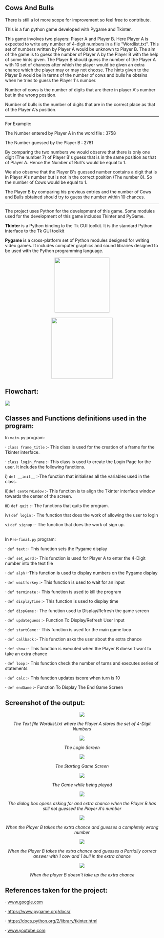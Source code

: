 
## **Cows And Bulls**

There is still a lot more scope for improvement so feel free to contribute.

This is a fun python game developed with Pygame and Tkinter.

This game involves two players: Player A and Player B. Here Player A is expected to write any number of 4-digit numbers in a file "Wordlist.txt". This set of numbers written by Player A would be unknown to Player B. The aim of the game is to guess the number of Player A by the Player B with the help of some hints given. The Player B should guess the number of the Player A with 10 set of chances  after which the player would be given an extra chance which the player may or may not choose. The hints given to the Player B would be in terms of the number of cows and bulls he obtains when he tries to guess the Player 1's number.

Number of cows is the number of digits that are there in player A's number but in the wrong position.

Number of bulls is the number of digits that are in the correct place as that of the Player A's position.
<hr>
For Example:

The Number entered by Player A in the word file :  3758

The Number guessed by the Player B  :  2781

By comparing the two numbers we would observe that there is only one digit (The number 7) of Player B's guess that is in the same position as that of Player A. Hence the Number of Bull's would be equal to 1.

We also observe that the Player B's guessed number contains a digit that is in Player A's number but is not in the correct position (The number 8). So the number of Cows would be equal to 1.

The Player B by comparing his previous entries and the number of Cows and Bulls obtained should try to guess the number within 10 chances.
<hr>
The project uses Python for the development of this game. Some modules used for the development of this game includes Tkinter and PyGame.

**Tkinter** is a Python binding to the Tk GUI toolkit. It is the standard Python interface to the Tk GUI toolkit

**Pygame** is a cross-platform set of Python modules designed for writing video games. It includes computer graphics and sound libraries designed to be used with the Python programming language.

<p align="center">
    <img src = "https://github.com/Abishek15592/Cows_and_Bulls_Game/blob/master/Images/Tkinter.png" width = 180>
    <br><br>
    <img src = "https://github.com/Abishek15592/Cows_and_Bulls_Game/blob/master/Images/Pygame.png" width = 200>
</p>


## **Flowchart**:

<img src = "https://github.com/Abishek15592/Cows_and_Bulls_Game/blob/master/Images/Flowchart.png">

## **Classes and Functions definitions used in the program:**

In `main.py` program:

· `class frame_title` :- This class is used for the creation of a frame for the Tkinter interface.

· `class login_frame` :- This class is used to create the Login Page for the user. It includes the following functions.

i) `def __init__`  :-The function that initialises all the variables used in the class.

ii)`def centerWindow` :- This function is to align the Tkinter interface window towards  the center of the screen.

iii) `def quit` :- The functions that quits the program.

iv) `def login` :- The function that does the work of allowing the user to login

v) `def signup` :- The function that does the work of sign up.
<br><br>

In `Pre-final.py` program:

· `def text` :- This function sets the Pygame display

· `def set_word` :- This function is used for Player A to enter the 4-Digit number into the text file

· `def alph` :-This function is used to display numbers on the Pygame display

· `def waitforkey` :- This function is used to wait for an input

· `def terminate` :- This function is used to kill the program

· `def displayTime` :- This function is used to display time

· `def dispGame` :- The function used to Display/Refresh the game screen

· `def updateguess` :- Function To Display/Refresh User Input

· `def startGame` :- This function is used for the main game loop

· `def callback` :- This function asks the user about the extra chance

· `def show` :- This function is executed when the Player B doesn't want to take an extra chance

· `def loop` :- This function check the number of turns and executes series of statements

· `def calc` :- This function updates tscore when turn is 10

· `def endGame` :-  Function To Display The End Game Screen


## **Screenshot of the output:**

<center>
<img src = "https://github.com/Abishek15592/Cows_and_Bulls_Game/blob/master/Images/Picture1.png">

*The Text file Wordlist.txt where the Player A stores the set of 4-Digit Numbers*

<img src = "https://github.com/Abishek15592/Cows_and_Bulls_Game/blob/master/Images/Picture2.png">

*The Login Screen*

<img src = "https://github.com/Abishek15592/Cows_and_Bulls_Game/blob/master/Images/Picture3.png">

*The Starting Game Screen*

<img src = "https://github.com/Abishek15592/Cows_and_Bulls_Game/blob/master/Images/Picture4.png">

*The Game while being played*

<img src = "https://github.com/Abishek15592/Cows_and_Bulls_Game/blob/master/Images/Picture5.png">

*The dialog box opens asking for and extra chance when the Player B has still not guessed the Player A's number*

<img src = "https://github.com/Abishek15592/Cows_and_Bulls_Game/blob/master/Images/Picture6.png">

*When the Player B takes the extra chance and guesses a completely wrong number*

<img src = "https://github.com/Abishek15592/Cows_and_Bulls_Game/blob/master/Images/Picture7.png">

*When the Player B takes the extra chance and guesses a Partially correct answer with 1 cow and 1 bull in the extra chance*

<img src = "https://github.com/Abishek15592/Cows_and_Bulls_Game/blob/master/Images/Picture8.png">

*When the player B doesn't take up the extra chance*
</center>

## **References taken for the project:**

· www.google.com

· https://www.pygame.org/docs/

· https://docs.python.org/2/library/tkinter.html

· www.youtube.com
